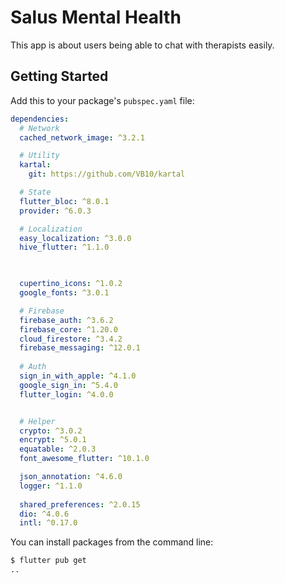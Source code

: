 # Salus Mental Health

This app is about users being able to chat with therapists easily.

## Getting Started

Add this to your package's `pubspec.yaml` file:

```yaml
dependencies:
  # Network
  cached_network_image: ^3.2.1

  # Utility
  kartal:
    git: https://github.com/VB10/kartal

  # State
  flutter_bloc: ^8.0.1
  provider: ^6.0.3

  # Localization
  easy_localization: ^3.0.0
  hive_flutter: ^1.1.0

  

  cupertino_icons: ^1.0.2
  google_fonts: ^3.0.1

  # Firebase
  firebase_auth: ^3.6.2
  firebase_core: ^1.20.0
  cloud_firestore: ^3.4.2
  firebase_messaging: ^12.0.1
  
  # Auth
  sign_in_with_apple: ^4.1.0
  google_sign_in: ^5.4.0
  flutter_login: ^4.0.0


  # Helper
  crypto: ^3.0.2
  encrypt: ^5.0.1
  equatable: ^2.0.3
  font_awesome_flutter: ^10.1.0

  json_annotation: ^4.6.0
  logger: ^1.1.0
  
  shared_preferences: ^2.0.15
  dio: ^4.0.6
  intl: ^0.17.0
``` 
You can install packages from the command line:

```bash
$ flutter pub get
..
```


